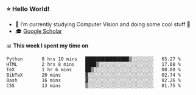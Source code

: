 ### ⭐️ Hello World!

<!--
**hologerry/hologerry** is a ✨ _special_ ✨ repository because its `README.md` (this file) appears on your GitHub profile.

Here are some ideas to get you started:

- 🔭 I’m currently working and studying on Computer Vision
- 🌱 I’m currently learning at Peking University
- 💬 Ask me about 
- 📫 How to reach me: E-mail
- 😄 Pronouns: he/his
- ⚡ Fun fact: Music is the Power
-->


- 🔭 I’m currently studying Computer Vision and doing some cool stuff 🤖
- 🎓 [Google Scholar](https://scholar.google.com/citations?user=3ykqW9wAAAAJ&hl=en)


📊 **This week I spent my time on**

<!--START_SECTION:waka-->

```text
Python       8 hrs 10 mins   ████████████████▒░░░░░░░░   65.27 %
HTML         2 hrs 8 mins    ████▒░░░░░░░░░░░░░░░░░░░░   17.08 %
TeX          1 hr 6 mins     ██▒░░░░░░░░░░░░░░░░░░░░░░   08.80 %
BibTeX       20 mins         ▓░░░░░░░░░░░░░░░░░░░░░░░░   02.74 %
Bash         16 mins         ▓░░░░░░░░░░░░░░░░░░░░░░░░   02.26 %
CSS          13 mins         ▒░░░░░░░░░░░░░░░░░░░░░░░░   01.75 %
```

<!--END_SECTION:waka-->

